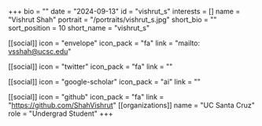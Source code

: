 +++
bio = "" 
date = "2024-09-13" 
id = "vishrut_s" 
interests = [] 
name = "Vishrut Shah" 
portrait = "/portraits/vishrut_s.jpg" 
short_bio = "" 
sort_position = 10
 short_name = "vishrut_s" 

[[social]] 
    icon = "envelope" 
    icon_pack = "fa" 
    link = "mailto: vsshah@ucsc.edu"

 [[social]] 
    icon = "twitter" 
    icon_pack = "fa" 
    link = "" 

[[social]] 
    icon = "google-scholar" 
    icon_pack = "ai" 
    link = "" 

[[social]] 
    icon = "github" 
    icon_pack = "fa" 
    link = "https://github.com/ShahVishrut" 
[[organizations]] 
     name = "UC Santa Cruz" 
      role = "Undergrad Student" 
+++
